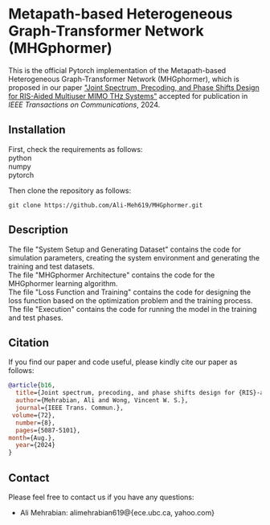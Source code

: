 # Metapath-based Heterogeneous Graph-Transformer Network (MHGphormer)

This is the official Pytorch implementation of the Metapath-based Heterogeneous Graph-Transformer Network (MHGphormer), which is proposed in our paper ["Joint Spectrum, Precoding, and Phase Shifts Design for RIS-Aided Multiuser MIMO THz Systems"](https://people.ece.ubc.ca/vincentw/J/MW-TCOM-2024.pdf) accepted for publication in *IEEE Transactions on Communications*, 2024.

## Installation

First, check the requirements as follows:\
python\
numpy\
pytorch



Then clone the repository as follows:
```shell
git clone https://github.com/Ali-Meh619/MHGphormer.git
```

## Description

The file "System Setup and Generating Dataset" contains the code for simulation parameters, creating the system environment and generating the training and test datasets.\
The file "MHGphormer Architecture" contains the code for the MHGphormer learning algorithm.\
The file "Loss Function and Training" contains the code for designing the loss function based on the optimization problem and the training process.\
The file "Execution" contains the code for running the model in the training and test phases.


## Citation

If you find our paper and code useful, please kindly cite our paper as follows:
```bibtex
@article{b16,
  title={Joint spectrum, precoding, and phase shifts design for {RIS}-aided multiuser {MIMO} {TH}z systems},
  author={Mehrabian, Ali and Wong, Vincent W. S.},
  journal={IEEE Trans. Commun.},
 volume={72},
  number={8},
  pages={5087-5101},
month={Aug.},
  year={2024}
}
```

## Contact

Please feel free to contact us if you have any questions:
- Ali Mehrabian: alimehrabian619@{ece.ubc.ca, yahoo.com}

